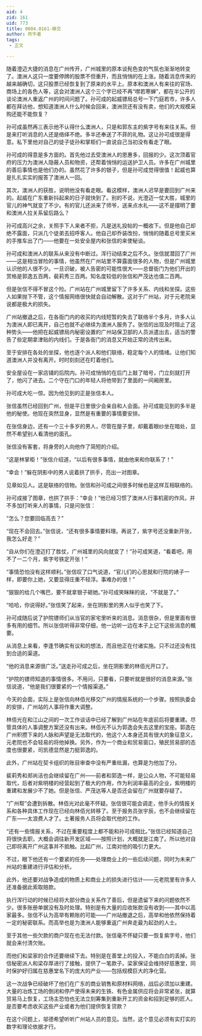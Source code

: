 ```yaml
---
aid: 4
zid: 161
uid: 773
title: 0004.0161-移交
author: 吹牛者
tags: 
 - 正文

---
```




  随着澄迈大捷的消息在广州传开，广州城里的原本谈髡色变的气氛也渐渐地转变了。澳洲人这只一度要停牌的股票不但重开，而且悄悄的在上涨。随着消息传来的越来越确切，这只股票已经恢复到了原来的水平上。原本和澳洲人有来往的官场、商场上的各色人等，这会对澳洲人这个三个字已经不再“噤若寒蝉”，都在半公开的谈论澳洲人重返广州的时间问题了。孙可成的起威镖局总号一下门庭若市，许多人都在拜访他，想知道澳洲人什么时候会回来，澳洲货还有没有卖，他们的大规模采购还能不能恢复？

  孙可成虽然再三表示他不认得什么澳洲人，只是和郭东主的紫字号有来往关系。但是来打听消息的人还是络绎不绝。多半还奉送了不菲的礼物。这让孙可成很是得意。私下里他对自己的徒子徒孙和掌柜们一直说自己当初没有看走了眼。

  孙可成的得意是多方面的。首先他过去受澳洲人的恩惠多，回报的少。这次顶着官府的压力为澳洲人隐蔽人员和物资，还帮着悄悄的运送护卫人员。许多在广州城里的善后事情也是他们办的。虽然花了许多的银子，但是孙可成觉得很值！起威也算是扎扎实实的报答了澳洲人一回。

  其次，澳洲人的获胜，说明他没有看走眼。看这模样，澳洲人迟早是要回到广州来的。起威在广东重新抖起来的日子就快到了。别的不说，光澄迈一仗大胜，城里的官儿的神气就变了不少。有的官儿还派来了师爷，送来点水礼——这不是摆明了要和澳洲人拉关系留后路么？

  孙可成高兴之余，关照手下人来者不拒，凡是送礼投帖的一概收下。但是他自己却绝不露面，只派几个徒弟去招呼客人。他自己却乔装改扮，悄悄的随着总号里买米的手推车出了门——他要在一处安全屋内和张信的来使秘谈。

  孙可成和澳洲人的联系从来没有中断过。浑行动结束之后不久。张信就潜回了广州——这是相当冒险的事情，他虽然在广州站里不算露面很多的人物，但是广州城里认识他的人很不少。一旦识破，被人告密的可能性很大——总督衙门为他们开出的赏格是郭逸五百两，裴莉秀三百两。知名度较低的张信和严茂达也值二百两。

  但是张信不得不冒这个险。广州站在广州城里留下了许多关系、内线和坐探。这些人如果抛下不管，这个情报网络很快就会自动解散。这对于广州站，对于元老院来说都是极大的损失。

  广州站撤退之后，在各衙门内的收买的内线短暂的失去了联络半个多月，许多人认为澳洲人即已离开，自己也就不必继续为澳洲人服务了。张信的出现及时阻止了这种势头——他把在起威镖局内秘密设置的广州站保卫部的人员派遣出去，适当的警告了些定期拿津贴的内线们。于是各衙门的消息又开始正常的流传出来。

  至于安排在各处的坐探，他也逐个派人和他们联络，稳定每个人的情绪。让他们知道澳洲人并没有离开。时时刻刻还在盯着他们。

  安全屋设在一家店铺的后院内。孙可成悄悄的在后门上敲了暗号，门立刻就打开了，他闪了进去。二个守在门口的年轻人将他带到了里面的一间厢房里。

  孙可成大吃一惊。因为他见到的正是张信本人。

  张信虽然已经回到广州，但是平日里很少会亲自和人会面。孙可成能见到的多半是他的秘使。他现在突然显身，显然是有重要的事情要安排。

  在张信身边，还有一个三十多岁的男人，尽管在屋子里，却戴着眼纱坐在暗处，显然不希望别人看清他的面孔。

  张信没有客套，将身旁的人向他作了简短的介绍。

  “这是林掌柜！”张信介绍道，“以后有很多事情，就由他来和你联系了！”

  “幸会！”躲在阴影中的男人说着拱了拱手，亮出一对图章。

  见章如见人。这是联络的信物。张信和孙可成之间很多时候也是这样互相联络的。

  孙可成接了图章，也拱了拱手：“幸会！”他已经习惯了澳洲人行事机密的作风，并不多加打听来人的事情，只是问张信：

  “怎么？您要回临高去？”

  “现在不会回去。”张信说，“还有很多事情要料理。再说了，紫字号还没重新开张，我怎么好走？”

  “自从你们在澄迈打了胜仗，广州城里的风向就变了！”孙可成笑道，“看着吧，用不了一二个月，紫字号铁定开张！”

  “事情恐怕没有这样顺利。”张信叹了口气说道，“官儿们的心思就和行院的婊子一样，即要你上她，又要显得庄重不轻浮。事难办的很！”

  “狠狠的给几个嘴巴，要不就拿银子砸她。”孙可成笑眯眯的说，“不就是了。”

  “哈哈，你说得好。”张信笑了起来，坐在阴影里的男人似乎也笑了下。

  孙可成随后说了护院镖师们从当官的家宅里听来的消息。消息很杂，但是里面有很多有用的细节。所以张信听得非常仔细，他一边听一边在本子上记下这些消息的概要。

  从消息上来看，李逢节确实有议和的想法，而且他正在付诸实施。只不过还没有找到合适的渠道。

  “他的消息来源很广泛。”送走孙可成之后，坐在阴影里的林佰光开口了。

  “护院的镖师知道的事情很多。不用问，只要看，只要听就是很好的消息来源。”张信说道，“他是我们很要紧的一个情报渠道。”

  今天的会面，实际上是张信向林佰光移交广州的情报系统的一个步骤。按照执委会的安排，广州站的人事将作重大调整。

  林佰光在和江山之间的一次工作谈话中已经了解到广州站在年底前后将要重建。尽管具体的人事调整方案还没有出来。林佰光不认为郭逸会失去这里的宝座。郭逸在广州积攒下来的人脉和声望是无法取代的，他这个人本身还具有很大的象征意义，元老院也不会轻易的将他掉换。另外，作为一个商业和贸易窗口，殖民贸易部的态度也很要紧，司凯德显然是力挺郭逸的。

  此外，广州站在契卡组织的账目审查中没有严重纰漏，也算是为他加了分。

  裴莉秀和郑尚洁也会继续留在广州——前者和郭逸一样，是公众人物，不可能轻易取代，后者对紫明楼的经营起到了极大的作用，作为利润率最高的企业，紫明楼的重建和发展少不了她。但是张信、严茂达等人是否还会留在广州就要存疑了。

  “广州帮”会遭到拆散。林佰光对此毫不怀疑。张信很可能会调走，他手头的情报关系和各种具体工作现在已经向林佰光转移了。至于报务员张宇辰，也不会继续留在广东——太浪费人才了。土著报务人员将会取代他的工作。

  “还有一些情报关系，不过在重要程度上都不能和孙可成相比。”张信已经知道自己将很快去职，大概会调往新开发区域——按照计划，大概就是江南了。所以他对自己即将离开广州这事并不抵触。比起广州，江南对他的吸引力更大。

  不过，眼下他还有一个要紧的任务——处理商业上的一些后续问题，同时为未来广州站的重建进行评估和分析。

  此外，他还要对战争造成的物质上和商业上的损失进行估计——元老院里有许多人还准备据此索取赔款。

  执行浑行动的时候已经将大部分商业关系作了善后，但是遗留下来的问题依然不少。很多账册单据没有及时处理。特别是有大量的应收账款没有收到——其中以高家最多。张信不认为高举有赖账的可能——广州站撤退之后，高举和他依然保持着一定的秘密联系。而高举也是为澳洲人能够重返广州奔走最为起劲的人士。

  至于其他一些欠款的商户现在也无法付款。张信毫不怀疑只要一恢复紫字号，他们就会来付清欠账。

  而他们和梁家的合作还要继续下去。特别是在善堂上的投入，不能白白的丢掉。张信秘密派人和梁存厚进行了接触，提供了一笔款子。梁家保证会维持好慈惠堂，同时保护好归属在慈惠堂名下的庞大的产业——包括规模巨大的净化营。

  这一次战争已经破坏了他们在广东的商业销售和原材料网络，战后必须加以重建。大量的冶炼工场的倒闭和停产使得未来的生铁、有色金属供应将会非常紧张，就算贸易马上恢复，工场主恐怕也无法立刻筹集到重新开工的资金和招到足够的匠人。是否要考虑收买这些产业或者为他们提供恢复贷款？

  在这个问题上，邬德希望听听广州站人员的意见。当然，这个意见必须有实打实的数字和理论依据才行。



